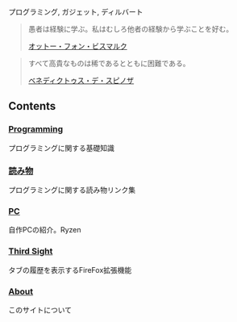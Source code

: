 
プログラミング, ガジェット, ディルバート


> 愚者は経験に学ぶ。私はむしろ他者の経験から学ぶことを好む。
> <footer>
> <a href="https://ja.wikiquote.org/wiki/%E3%82%AA%E3%83%83%E3%83%88%E3%83%BC%E3%83%BB%E3%83%95%E3%82%A9%E3%83%B3%E3%83%BB%E3%83%93%E3%82%B9%E3%83%9E%E3%83%AB%E3%82%AF">
> オットー・フォン・ビスマルク
> </a>
> </footer>

<noscript>
    <div class="container">
        <blockquote>
            <p>すべて高貴なものは稀であるとともに困難である。 </p>
            <footer>
                <a href="https://ja.wikipedia.org/wiki/%E3%83%90%E3%83%BC%E3%83%AB%E3%83%BC%E3%83%95%E3%83%BB%E3%83%87%E3%83%BB%E3%82%B9%E3%83%94%E3%83%8E%E3%82%B6">
                    ベネディクトゥス・デ・スピノザ
                </a>
            </footer>
        </blockquote>
    </div>
</noscript>


## Contents

### [Programming](programming)
プログラミングに関する基礎知識

### [読み物](readlist)
プログラミングに関する読み物リンク集

### [PC](hardware/pc.html)
自作PCの紹介。Ryzen

### [Third Sight](https://addons.mozilla.org/ja/firefox/addon/third-sight/)
タブの履歴を表示するFireFox拡張機能

### [About](about.html)
このサイトについて
